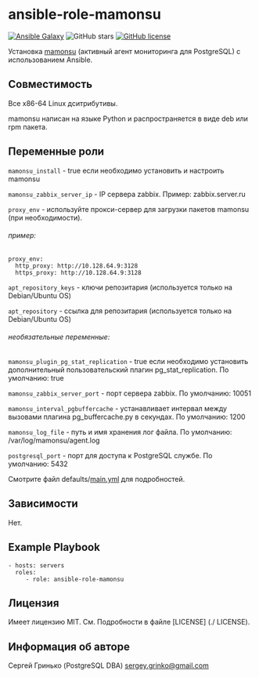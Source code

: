 # ansible-role-mamonsu

[![Ansible Galaxy](https://img.shields.io/badge/galaxy-sgrinko.mamonsu-blue)](https://galaxy.ansible.com/sgrinko/mamonsu/) ![GitHub stars](https://img.shields.io/github/stars/sgrinko/ansible-role-mamonsu) [![GitHub license](https://img.shields.io/github/license/sgrinko/ansible-role-mamonsu)](https://github.com/sgrinko/ansible-role-mamonsu/blob/master/LICENSE)


Установка [mamonsu](https://github.com/postgrespro/mamonsu) (активный агент мониторинга для PostgreSQL) с использованием Ansible.

## Совместимость
Все x86-64 Linux дситрибутивы.

mamonsu написан на языке Python и распространяется в виде deb или rpm пакета.

## Переменные роли
`mamonsu_install` - true если необходимо установить и настроить mamonsu

`mamonsu_zabbix_server_ip` - IP сервера zabbix. Пример: zabbix.server.ru

`proxy_env` - используйте прокси-сервер для загрузки пакетов mamonsu (при необходимости).
###### пример:
```
proxy_env:
  http_proxy: http://10.128.64.9:3128
  https_proxy: http://10.128.64.9:3128
```
`apt_repository_keys` - ключи репозитария (используется только на Debian/Ubuntu OS)

`apt_repository` - ссылка для репозитария (используется только на Debian/Ubuntu OS)
###### необязательные переменные:
`mamonsu_plugin_pg_stat_replication` - true если необходимо установить дополнительный пользовательский плагин pg_stat_replication. По умолчанию: true

`mamonsu_zabbix_server_port` - порт сервера zabbix. По умолчанию: 10051

`mamonsu_interval_pgbuffercache` -  устанавливает интервал между вызовами плагина pg_buffercache.py в секундах. По умолчанию: 1200

`mamonsu_log_file` - путь и имя хранения лог файла. По умолчанию: /var/log/mamonsu/agent.log

`postgresql_port` - порт для доступа к PostgreSQL службе. По умолчанию: 5432

Смотрите файл defaults/[main.yml](./defaults/main.yml) для подробностей.

## Зависимости
Нет.

## Example Playbook
    - hosts: servers
      roles:
         - role: ansible-role-mamonsu

## Лицензия
Имеет лицензию MIT. См. Подробности в файле [LICENSE] (./ LICENSE).

## Информация об авторе
Сергей Гринько (PostgreSQL DBA) sergey.grinko@gmail.com

